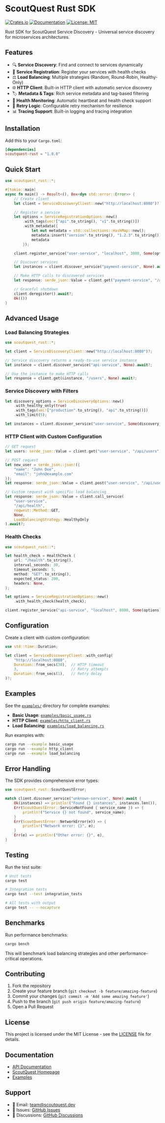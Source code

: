 # ScoutQuest Rust SDK

[![Crates.io](https://img.shields.io/crates/v/scoutquest-rust.svg)](https://crates.io/crates/scoutquest-rust)
[![Documentation](https://docs.rs/scoutquest-rust/badge.svg)](https://docs.rs/scoutquest-rust)
[![License: MIT](https://img.shields.io/badge/License-MIT-yellow.svg)](https://opensource.org/licenses/MIT)

Rust SDK for ScoutQuest Service Discovery - Universal service discovery for microservices architectures.

## Features

- 🔍 **Service Discovery**: Find and connect to services dynamically
- 📝 **Service Registration**: Register your services with health checks
- ⚖️ **Load Balancing**: Multiple strategies (Random, Round-Robin, Healthy-Only)
- 🌐 **HTTP Client**: Built-in HTTP client with automatic service discovery
- 🏷️ **Metadata & Tags**: Rich service metadata and tag-based filtering
- 💓 **Health Monitoring**: Automatic heartbeat and health check support
- 🔄 **Retry Logic**: Configurable retry mechanism for resilience
- 📊 **Tracing Support**: Built-in logging and tracing integration

## Installation

Add this to your `Cargo.toml`:

```toml
[dependencies]
scoutquest-rust = "1.0.0"
```

## Quick Start

```rust
use scoutquest_rust::*;

#[tokio::main]
async fn main() -> Result<(), Box<dyn std::error::Error>> {
    // Create client
    let client = ServiceDiscoveryClient::new("http://localhost:8080")?;

    // Register a service
    let options = ServiceRegistrationOptions::new()
        .with_tags(vec!["api".to_string(), "v1".to_string()])
        .with_metadata({
            let mut metadata = std::collections::HashMap::new();
            metadata.insert("version".to_string(), "1.2.3".to_string());
            metadata
        });

    client.register_service("user-service", "localhost", 3000, Some(options)).await?;

    // Discover services
    let instances = client.discover_service("payment-service", None).await?;

    // Make HTTP calls to discovered services
    let response: serde_json::Value = client.get("payment-service", "/api/balance").await?;

    // Graceful shutdown
    client.deregister().await?;
    Ok(())
}
```

## Advanced Usage

### Load Balancing Strategies

```rust
use scoutquest_rust::*;

let client = ServiceDiscoveryClient::new("http://localhost:8080")?;

// Service discovery returns a ready-to-use service instance
let instance = client.discover_service("api-service", None).await?;

// Use the instance to make HTTP calls
let response = client.get(&instance, "/users", None).await?;
```

### Service Discovery with Filters

```rust
let discovery_options = ServiceDiscoveryOptions::new()
    .with_healthy_only(true)
    .with_tags(vec!["production".to_string(), "api".to_string()])
    .with_limit(5);

let instances = client.discover_service("user-service", Some(discovery_options)).await?;
```

### HTTP Client with Custom Configuration

```rust
// GET request
let users: serde_json::Value = client.get("user-service", "/api/users").await?;

// POST request
let new_user = serde_json::json!({
    "name": "John Doe",
    "email": "john@example.com"
});
let response: serde_json::Value = client.post("user-service", "/api/users", new_user).await?;

// Custom request with specific load balancing
let response: serde_json::Value = client.call_service(
    "user-service",
    "/api/health",
    reqwest::Method::GET,
    None,
    LoadBalancingStrategy::HealthyOnly
).await?;
```

### Health Checks

```rust
use scoutquest_rust::*;

let health_check = HealthCheck {
    url: "/health".to_string(),
    interval_seconds: 30,
    timeout_seconds: 5,
    method: "GET".to_string(),
    expected_status: 200,
    headers: None,
};

let options = ServiceRegistrationOptions::new()
    .with_health_check(health_check);

client.register_service("api-service", "localhost", 8080, Some(options)).await?;
```

## Configuration

Create a client with custom configuration:

```rust
use std::time::Duration;

let client = ServiceDiscoveryClient::with_config(
    "http://localhost:8080",
    Duration::from_secs(30),  // HTTP timeout
    3,                        // Retry attempts
    Duration::from_secs(1),   // Retry delay
)?;
```

## Examples

See the [`examples/`](examples/) directory for complete examples:

- **Basic Usage**: [`examples/basic_usage.rs`](examples/basic_usage.rs)
- **HTTP Client**: [`examples/http_client.rs`](examples/http_client.rs)
- **Load Balancing**: [`examples/load_balancing.rs`](examples/load_balancing.rs)

Run examples with:
```bash
cargo run --example basic_usage
cargo run --example http_client
cargo run --example load_balancing
```

## Error Handling

The SDK provides comprehensive error types:

```rust
use scoutquest_rust::ScoutQuestError;

match client.discover_service("unknown-service", None).await {
    Ok(instances) => println!("Found {} instances", instances.len()),
    Err(ScoutQuestError::ServiceNotFound { service_name }) => {
        println!("Service {} not found", service_name);
    }
    Err(ScoutQuestError::NetworkError(e)) => {
        println!("Network error: {}", e);
    }
    Err(e) => println!("Other error: {}", e),
}
```

## Testing

Run the test suite:

```bash
# Unit tests
cargo test

# Integration tests
cargo test --test integration_tests

# All tests with output
cargo test -- --nocapture
```

## Benchmarks

Run performance benchmarks:

```bash
cargo bench
```

This will benchmark load balancing strategies and other performance-critical operations.

## Contributing

1. Fork the repository
2. Create your feature branch (`git checkout -b feature/amazing-feature`)
3. Commit your changes (`git commit -m 'Add some amazing feature'`)
4. Push to the branch (`git push origin feature/amazing-feature`)
5. Open a Pull Request

## License

This project is licensed under the MIT License - see the [LICENSE](../LICENSE) file for details.

## Documentation

- [API Documentation](https://docs.rs/scoutquest-rust)
- [ScoutQuest Homepage](https://scoutquest.dev)
- [Examples](examples/)

## Support

- 📧 Email: team@scoutquest.dev
- 🐛 Issues: [GitHub Issues](https://github.com/scoutquest/scoutquest/issues)
- 💬 Discussions: [GitHub Discussions](https://github.com/scoutquest/scoutquest/discussions)
